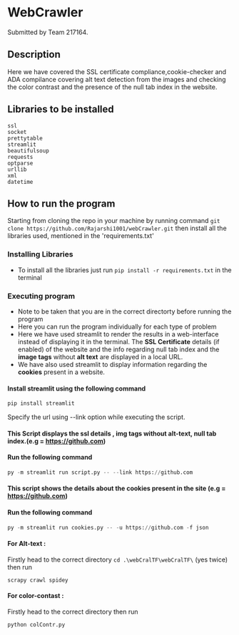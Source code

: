 # WebCrawler

Submitted by Team 217164.

## Description

Here we have covered the SSL certificate compliance,cookie-checker and ADA compilance covering alt text detection from the images and checking the color contrast and the presence of the null tab index in the website.

## Libraries to be installed
```
ssl
socket
prettytable
streamlit
beautifulsoup
requests
optparse
urllib
xml
datetime
```

## How to run the program
Starting from cloning the repo in your machine by running command
`git clone https://github.com/Rajarshi1001/webCrawler.git`
then install all the libraries used, mentioned in the 'requirements.txt'

### Installing Libraries

* To install all the libraries just run `pip install -r requirements.txt` in the terminal

### Executing program

* Note to be taken that you are in the correct directorty before running the program
* Here you can run the program individually for each type of problem
* Here we have used streamlit to render the results in a web-interface instead of displaying it in the terminal. The __SSL Certificate__ details (if enabled) of the website and the info regarding null tab index and the __image tags__ without __alt text__ are displayed in a local URL.
* We have also used streamlit to display information regarding the __cookies__ present in a website.
#### Install streamlit using the following command

```py
pip install streamlit 
```

Specify the url using --link option while executing the script.

#### This Script displays the ssl details , img tags without alt-text, null tab index.(e.g = https://github.com)
#### Run the following command 
```py
py -m streamlit run script.py -- --link https://github.com
```

#### This script shows the details about the __cookies__ present in the site (e.g = https://github.com)
#### Run the following command 
```py
py -m streamlit run cookies.py -- -u https://github.com -f json
```
<!-- #### For SSL-Certificate compilance test:
```
python3 check.py
```
#### For Cookie- test:
```
python3 cookies.py
``` -->
#### For Alt-text :
Firstly head to the correct directory `cd .\webCralTF\webCralTF\` (yes twice) then run
```
scrapy crawl spidey
```
#### For color-contast :
Firstly head to the correct directory then run
```
python colContr.py
```
<!-- #### For tab-Index navigation :
```
python3 tabindex.py
``` -->
